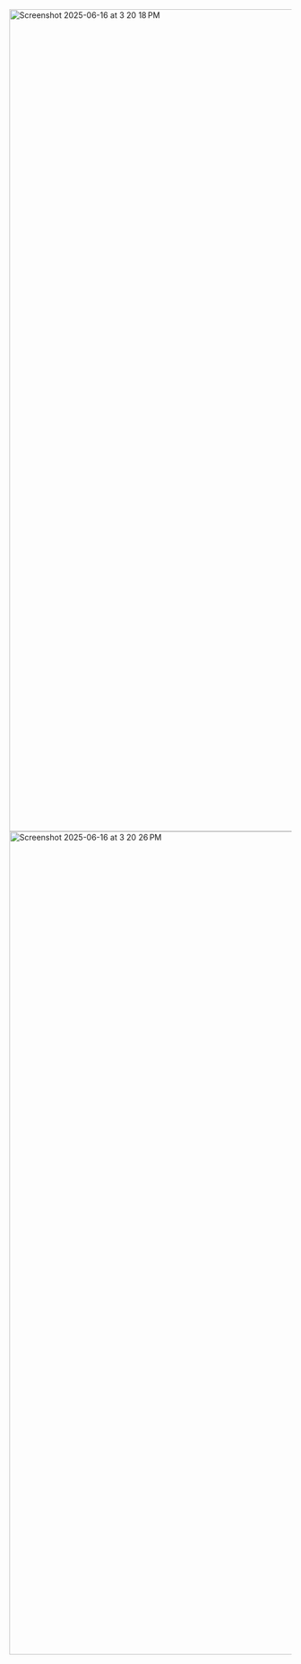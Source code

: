 <img width="1468" alt="Screenshot 2025-06-16 at 3 20 18 PM" src="https://github.com/user-attachments/assets/35b7523d-123f-4f6f-92d7-b2065be6ce35" />
<img width="1470" alt="Screenshot 2025-06-16 at 3 20 26 PM" src="https://github.com/user-attachments/assets/c410fbdc-48b4-4108-8fec-52c4a115418f" />
